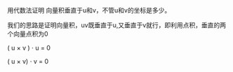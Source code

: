 用代数法证明 向量积垂直于u和v，不管u和v的坐标是多少。

我们的思路是证明向量积，uv既垂直于u,又垂直于v就行，即利用点积，垂直的两个向量点积为0

( u $\times$ v ) $\cdot$ u = 0

( u $\times$ v) $\cdot$ v = 0